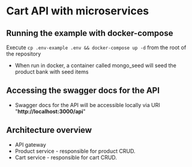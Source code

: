 # Cart API with microservices

## Running the example with docker-compose

Execute `cp .env-example .env && docker-compose up -d` from the root of the repository

- When run in docker, a container called mongo_seed will seed the product bank with seed items

## Accessing the swagger docs for the API

- Swagger docs for the API will be accessible locally via URI "**http://localhost:3000/api**"

## Architecture overview

- API gateway
- Product service - responsible for product CRUD.
- Cart service - responsible for cart CRUD.
